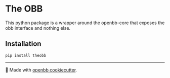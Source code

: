 # The OBB

This python package is a wrapper around the openbb-core that exposes the obb interface and nothing else.

## Installation

```bash
pip install theobb
```

---

🦋 Made with [openbb cookiecutter](https://github.com/openbb-finance/openbb-cookiecutter).